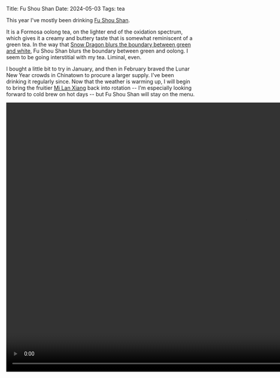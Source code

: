 Title: Fu Shou Shan
Date: 2024-05-03
Tags: tea

This year I've mostly been drinking [Fu Shou Shan](https://redblossomtea.com/products/fu-shou-shan-spring).

It is a Formosa oolong tea, on the lighter end of the oxidation spectrum, which gives it a creamy and buttery taste that is somewhat reminiscent of a green tea. In the way that [Snow Dragon blurs the boundary between green and white](/2023/10/snow-dragon/), Fu Shou Shan blurs the boundary between green and oolong. I seem to be going interstitial with my tea. Liminal, even.

I bought a little bit to try in January, and then in February braved the Lunar New Year crowds in Chinatown to procure a larger supply. I've been drinking it regularly since. Now that the weather is warming up, I will begin to bring the fruitier [Mi Lan Xiang](/2022/10/mi-lan-xiang/) back into rotation -- I'm especially looking forward to cold brew on hot days -- but Fu Shou Shan will stay on the menu.

<video width="1280" height="720" controls>
    <source src="/media/video/samurai_jack-s05e07-chado.mp4" type="video/mp4">
    Your browser does not support the video tag.
</video>

